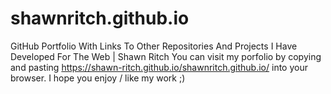 # shawnritch.github.io
GitHub Portfolio With Links To Other Repositories And Projects I Have Developed For The Web | Shawn Ritch
You can visit my porfolio by copying and pasting https://shawn-ritch.github.io/shawnritch.github.io/ into your browser.
I hope you enjoy / like my work ;)
